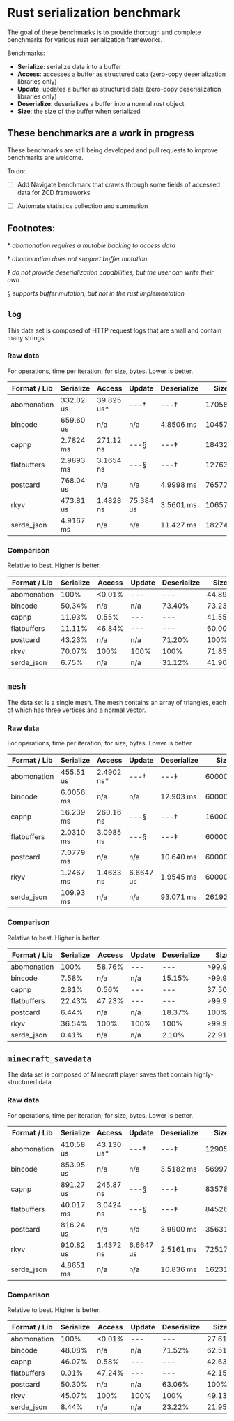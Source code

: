 # Rust serialization benchmark

The goal of these benchmarks is to provide thorough and complete benchmarks for various rust
serialization frameworks.

Benchmarks:

* **Serialize**: serialize data into a buffer
* **Access**: accesses a buffer as structured data (zero-copy deserialization libraries only)
* **Update**: updates a buffer as structured data (zero-copy deserialization libraries only)
* **Deserialize**: deserializes a buffer into a normal rust object
* **Size**: the size of the buffer when serialized

## These benchmarks are a work in progress

These benchmarks are still being developed and pull requests to improve benchmarks are welcome.

To do:
- [ ] Add Navigate benchmark that crawls through some fields of accessed data for ZCD frameworks
- [ ] Automate statistics collection and summation


## Footnotes:

\* *abomonation requires a mutable backing to access data*

† *abomonation does not support buffer mutation*

‡ *do not provide deserialization capabilities, but the user can write their own*

§ *supports buffer mutation, but not in the rust implementation*

## `log`

This data set is composed of HTTP request logs that are small and contain many strings.

### Raw data

For operations, time per iteration; for size, bytes. Lower is better.

| Format / Lib  | Serialize | Access        | Update    | Deserialize   | Size      |
|---------------|-----------|---------------|-----------|---------------|-----------|
| abomonation   | 332.02 us | 39.825 us*    | ---†      | ---‡          | 1705800   |
| bincode       | 659.60 us | n/a           | n/a       | 4.8506 ms     | 1045784   |
| capnp         | 2.7824 ms | 271.12 ns     | ---§      | ---‡          | 1843240   |
| flatbuffers   | 2.9893 ms | 3.1654 ns     | ---§      | ---‡          | 1276368   |
| postcard      | 768.04 us | n/a           | n/a       | 4.9998 ms     | 765778    |
| rkyv          | 473.81 us | 1.4828 ns     | 75.384 us | 3.5601 ms     | 1065784   |
| serde_json    | 4.9167 ms | n/a           | n/a       | 11.427 ms     | 1827461   |

### Comparison

Relative to best. Higher is better.

| Format / Lib  | Serialize | Access    | Update    | Deserialize   | Size      |
|---------------|-----------|-----------|-----------|---------------|-----------|
| abomonation   | 100%      | <0.01%    | ---       | ---           | 44.89%    |
| bincode       | 50.34%    | n/a       | n/a       | 73.40%        | 73.23%    |
| capnp         | 11.93%    | 0.55%     | ---       | ---           | 41.55%    |
| flatbuffers   | 11.11%    | 46.84%    | ---       | ---           | 60.00%    |
| postcard      | 43.23%    | n/a       | n/a       | 71.20%        | 100%      |
| rkyv          | 70.07%    | 100%      | 100%      | 100%          | 71.85%    |
| serde_json    | 6.75%     | n/a       | n/a       | 31.12%        | 41.90%    |

## `mesh`

The data set is a single mesh. The mesh contains an array of triangles, each of which has three
vertices and a normal vector.

### Raw data

For operations, time per iteration; for size, bytes. Lower is better.

| Format / Lib  | Serialize | Access        | Update    | Deserialize   | Size      |
|---------------|-----------|---------------|-----------|---------------|-----------|
| abomonation   | 455.51 us | 2.4902 ns*    | ---†      | ---‡          | 6000024   |
| bincode       | 6.0056 ms | n/a           | n/a       | 12.903 ms     | 6000008   |
| capnp         | 16.239 ms | 260.16 ns     | ---§      | ---‡          | 16000056  |
| flatbuffers   | 2.0310 ms | 3.0985 ns     | ---§      | ---‡          | 6000024   |
| postcard      | 7.0779 ms | n/a           | n/a       | 10.640 ms     | 6000003   |
| rkyv          | 1.2467 ms | 1.4633 ns     | 6.6647 us | 1.9545 ms     | 6000008   |
| serde_json    | 109.93 ms | n/a           | n/a       | 93.071 ms     | 26192883  |

### Comparison

Relative to best. Higher is better.

| Format / Lib  | Serialize | Access    | Update    | Deserialize   | Size      |
|---------------|-----------|-----------|-----------|---------------|-----------|
| abomonation   | 100%      | 58.76%    | ---       | ---           | >99.99%   |
| bincode       | 7.58%     | n/a       | n/a       | 15.15%        | >99.99%   |
| capnp         | 2.81%     | 0.56%     | ---       | ---           | 37.50%    |
| flatbuffers   | 22.43%    | 47.23%    | ---       | ---           | >99.99%   |
| postcard      | 6.44%     | n/a       | n/a       | 18.37%        | 100%      |
| rkyv          | 36.54%    | 100%      | 100%      | 100%          | >99.99%   |
| serde_json    | 0.41%     | n/a       | n/a       | 2.10%         | 22.91%    |

## `minecraft_savedata`

The data set is composed of Minecraft player saves that contain highly-structured data.

### Raw data

For operations, time per iteration; for size, bytes. Lower is better.

| Format / Lib  | Serialize | Access        | Update    | Deserialize   | Size      |
|---------------|-----------|---------------|-----------|---------------|-----------|
| abomonation   | 410.58 us | 43.130 us*    | ---†      | ---‡          | 1290592   |
| bincode       | 853.95 us | n/a           | n/a       | 3.5182 ms     | 569975    |
| capnp         | 891.27 us | 245.87 ns     | ---§      | ---‡          | 835784    |
| flatbuffers   | 40.017 ms | 3.0424 ns     | ---§      | ---‡          | 845264    |
| postcard      | 816.24 us | n/a           | n/a       | 3.9900 ms     | 356311    |
| rkyv          | 910.82 us | 1.4372 ns     | 6.6647 us | 2.5161 ms     | 725176    |
| serde_json    | 4.8651 ms | n/a           | n/a       | 10.836 ms     | 1623197   |

### Comparison

Relative to best. Higher is better.

| Format / Lib  | Serialize | Access    | Update    | Deserialize   | Size      |
|---------------|-----------|-----------|-----------|---------------|-----------|
| abomonation   | 100%      | <0.01%    | ---       | ---           | 27.61%    |
| bincode       | 48.08%    | n/a       | n/a       | 71.52%        | 62.51%    |
| capnp         | 46.07%    | 0.58%     | ---       | ---           | 42.63%    |
| flatbuffers   | 0.01%     | 47.24%    | ---       | ---           | 42.15%    |
| postcard      | 50.30%    | n/a       | n/a       | 63.06%        | 100%      |
| rkyv          | 45.07%    | 100%      | 100%      | 100%          | 49.13%    |
| serde_json    | 8.44%     | n/a       | n/a       | 23.22%        | 21.95%    |
